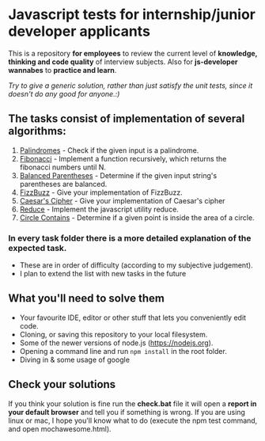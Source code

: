 # Javascript tests for internship/junior developer applicants
This is a repository **for employees** to review the current level of **knowledge, thinking and code quality** of interview subjects. Also for **js-developer wannabes** to **practice and learn**. 

*Try to give a generic solution, rather than just satisfy the unit tests, since it doesn't do any good for anyone.:)*

## The tasks consist of implementation of several algorithms:
1. [Palindromes](https://github.com/tokdaniel/js-test/blob/master/tasks/1.%20Palindrome%20check/README.md) - Check if the given input is a palindrome.
2. [Fibonacci](https://github.com/tokdaniel/js-test/blob/master/tasks/2.%20Fibonacci%20-%20recursive/README.md) - Implement a function recursively, which returns the fibonacci numbers until N.
3. [Balanced Parentheses](https://github.com/tokdaniel/js-test/blob/master/tasks/3.%20Balanced%20parentheses/README.md) - Determine if the given input string's parentheses are balanced.
4. [FizzBuzz](https://github.com/tokdaniel/js-test/blob/master/tasks/4.%20FizzBuzz/README.md) - Give your implementation of FizzBuzz.
5. [Caesar's Cipher](https://github.com/tokdaniel/js-test/blob/master/tasks/5.%20Caesar%20cipher/README.md) - Give your implementation of Caesar's cipher
6. [Reduce](https://github.com/tokdaniel/js-test/tree/master/tasks/6.%20Implement%20reduce) - Implement the javascript utility reduce.
7. [Circle Contains](https://github.com/tokdaniel/js-test/tree/master/tasks/7.%20Is%20Point%20inside%20Circle) - Determine if a given point is inside the area of a circle.

### In every task folder there is a more detailed explanation of the expected task.
* These are in order of difficulty (according to my subjective judgement).
* I plan to extend the list with new tasks in the future

## What you'll need to solve them
* Your favourite IDE, editor or other stuff that lets you conveniently edit code.
* Cloning, or saving this repository to your local filesystem.
* Some of the newer versions of node.js (https://nodejs.org).
* Opening a command line and run ```npm install``` in the root folder.
* Diving in & some usage of google

## Check your solutions
If you think your solution is fine run the **check.bat** file it will open a **report in your default browser** and tell you if something is wrong. If you are using linux or mac, I hope you'll know what to do (execute the npm test command, and open mochawesome.html).
